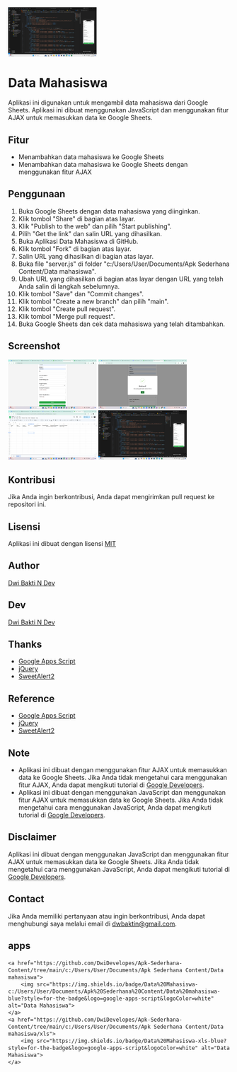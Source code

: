 <img src="asset/.png" alt="Logo Data Mahasiswa" width="200">

# Data Mahasiswa

Aplikasi ini digunakan untuk mengambil data mahasiswa dari Google Sheets. Aplikasi ini dibuat menggunakan JavaScript dan menggunakan fitur AJAX untuk memasukkan data ke Google Sheets.

## Fitur

- Menambahkan data mahasiswa ke Google Sheets
- Menambahkan data mahasiswa ke Google Sheets dengan menggunakan fitur AJAX

## Penggunaan

1. Buka Google Sheets dengan data mahasiswa yang diinginkan.
2. Klik tombol "Share" di bagian atas layar.
3. Klik "Publish to the web" dan pilih "Start publishing".
4. Pilih "Get the link" dan salin URL yang dihasilkan.
5. Buka Aplikasi Data Mahasiswa di GitHub.
6. Klik tombol "Fork" di bagian atas layar.
7. Salin URL yang dihasilkan di bagian atas layar.
8. Buka file "server.js" di folder "c:/Users/User/Documents/Apk Sederhana Content/Data mahasiswa".
9. Ubah URL yang dihasilkan di bagian atas layar dengan URL yang telah Anda salin di langkah sebelumnya.
10. Klik tombol "Save" dan "Commit changes".
11. Klik tombol "Create a new branch" dan pilih "main".
12. Klik tombol "Create pull request".
13. Klik tombol "Merge pull request".
14. Buka Google Sheets dan cek data mahasiswa yang telah ditambahkan.


## Screenshot

<img src="asset/1.png" alt="Screenshot Data Mahasiswa" width="200">
<img src="asset/2.png" alt="Screenshot Data Mahasiswa" width="200">
<img src="asset/3.png" alt="Screenshot Data Mahasiswa" width="200">
<img src="asset/.png" alt="Screenshot Data Mahasiswa" width="200">




## Kontribusi

Jika Anda ingin berkontribusi, Anda dapat mengirimkan pull request ke repositori ini.        

## Lisensi   

Aplikasi ini dibuat dengan lisensi [MIT](https://github.com/DwiDevelopes)

## Author

[Dwi Bakti N Dev](https://github.com/DwiDevelopes)

## Dev

[Dwi Bakti N Dev](https://github.com/DwiDevelopes)

## Thanks

- [Google Apps Script](https://developers.google.com/apps-script/)
- [jQuery](https://jquery.com/)
- [SweetAlert2](https://sweetalert2.github.io/)

## Reference

- [Google Apps Script](https://developers.google.com/apps-script/)
- [jQuery](https://jquery.com/) 
- [SweetAlert2](https://sweetalert2.github.io/)

## Note

- Aplikasi ini dibuat dengan menggunakan fitur AJAX untuk memasukkan data ke Google Sheets. Jika Anda tidak mengetahui cara menggunakan fitur AJAX, Anda dapat mengikuti tutorial di [Google Developers](https://developers.google.com/apps-script/guides/html/communication).
- Aplikasi ini dibuat dengan menggunakan JavaScript dan menggunakan fitur AJAX untuk memasukkan data ke Google Sheets. Jika Anda tidak mengetahui cara menggunakan JavaScript, Anda dapat mengikuti tutorial di [Google Developers](https://developers.google.com/apps-script/guides/html/communication).

## Disclaimer

Aplikasi ini dibuat dengan menggunakan JavaScript dan menggunakan fitur AJAX untuk memasukkan data ke Google Sheets. Jika Anda tidak mengetahui cara menggunakan JavaScript, Anda dapat mengikuti tutorial di [Google Developers](https://developers.google.com/apps-script/guides/html/communication).

## Contact

Jika Anda memiliki pertanyaan atau ingin berkontribusi, Anda dapat menghubungi saya melalui email di [dwbaktin@gmail.com](mailto:dwbakti76@gmail.com).

## apps
    <a href="https://github.com/DwiDevelopes/Apk-Sederhana-Content/tree/main/c:/Users/User/Documents/Apk Sederhana Content/Data mahasiswa">
        <img src="https://img.shields.io/badge/Data%20Mahasiswa-c:/Users/User/Documents/Apk%20Sederhana%20Content/Data%20mahasiswa-blue?style=for-the-badge&logo=google-apps-script&logoColor=white" alt="Data Mahasiswa">
    </a>
    <a href="https://github.com/DwiDevelopes/Apk-Sederhana-Content/tree/main/c:/Users/User/Documents/Apk Sederhana Content/Data mahasiswa/xls">
        <img src="https://img.shields.io/badge/Data%20Mahasiswa-xls-blue?style=for-the-badge&logo=google-apps-script&logoColor=white" alt="Data Mahasiswa">
    </a>